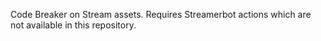 Code Breaker on Stream assets. Requires Streamerbot actions which are not available in this repository.
